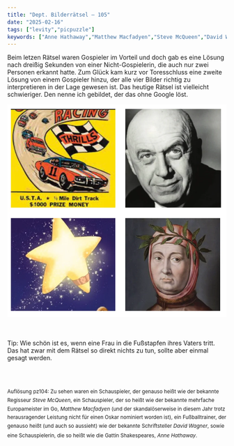```yaml
---
title: "Dept. Bilderrätsel – 105"
date: "2025-02-16"
tags: ["levity","picpuzzle"]
keywords: ["Anne Hathaway","Matthew Macfadyen","Steve McQueen","David Wagner","Otto Preminger","Francesco Petrarca"]
---
```

Beim letzen Rätsel waren Gospieler im Vorteil und doch gab es eine Lösung nach dreißig Sekunden von einer Nicht-Gospielerin, die auch nur zwei Personen erkannt hatte. Zum Glück kam kurz vor Toresschluss eine zweite Lösung von einem Gospieler hinzu, der alle vier Bilder richtig zu interpretieren in der Lage gewesen ist. Das heutige Rätsel ist vielleicht schwieriger. Den nenne ich gebildet, der das ohne Google löst.
 <br/>

<img  src="/assets/img/picpuzzle/picpuzzle105.webp" alt="Bilderrätsel105">

<br/>
<br/>
<br/>

Tip: Wie schön ist es, wenn eine Frau in die Fußstapfen ihres Vaters tritt. Das hat zwar mit dem Rätsel so direkt nichts zu tun, sollte aber einmal gesagt werden.

<br/>
<br/>

<sup>Auflösung pz104: Zu sehen waren ein Schauspieler, der genauso heißt wie der bekannte Regisseur <i>Steve McQueen</i>, ein Schauspieler, der so heißt wie der bekannte mehrfache Europameister im Go, <i>Matthew Macfadyen</i> (und der skandalöserweise in diesem Jahr trotz herausragender Leistung nicht für einen Oskar nominiert worden ist),  ein Fußballtrainer, der genauso heißt (und auch so aussieht) wie der bekannte Schriftsteller <i>David Wagner</i>, sowie eine Schauspielerin, die so heißt wie die Gattin Shakespeares, <i>Anne Hathaway</i>.
<sup>
